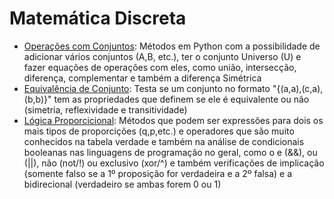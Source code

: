 # Matemática Discreta

- [Operações com Conjuntos](./OperacoesConjuntos.py): Métodos em Python com a possibilidade de adicionar vários conjuntos (A,B, etc.), ter o conjunto Universo (U) e fazer equações de operações com eles, como união, intersecção, diferença, complementar e também a diferença Simétrica
- [Equivalência de Conjunto](./EquivalenciaConjunto.py): Testa se um conjunto no formato "{(a,a),(c,a),(b,b)}" tem as propriedades que definem se ele é equivalente ou não (simetria, reflexividade e transitividade)
- [Lógica Proporcicional](./LogicaProporcicional.py): Métodos que podem ser expressões para dois os mais tipos de proporcições (q,p,etc.) e operadores que são muito conhecidos na tabela verdade e também na análise de condicionais booleanas nas linguagens de programação no geral, como o e (&&), ou (||), não (not/!) ou exclusivo (xor/^) e também verificações de implicação (somente falso se a 1º proposição for verdadeira e a 2º falsa) e a bidirecional (verdadeiro se ambas forem 0 ou 1)
